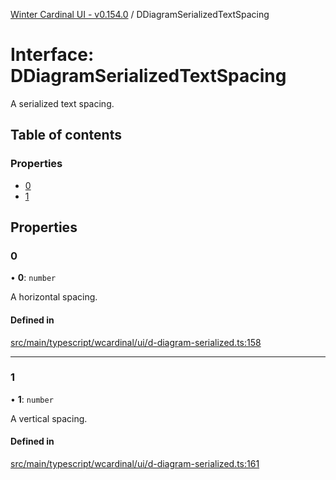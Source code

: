 [Winter Cardinal UI - v0.154.0](../index.md) / DDiagramSerializedTextSpacing

# Interface: DDiagramSerializedTextSpacing

A serialized text spacing.

## Table of contents

### Properties

- [0](DDiagramSerializedTextSpacing.md#0)
- [1](DDiagramSerializedTextSpacing.md#1)

## Properties

### 0

• **0**: `number`

A horizontal spacing.

#### Defined in

[src/main/typescript/wcardinal/ui/d-diagram-serialized.ts:158](https://github.com/winter-cardinal/winter-cardinal-ui/blob/v0.154.0/src/main/typescript/wcardinal/ui/d-diagram-serialized.ts#L158)

___

### 1

• **1**: `number`

A vertical spacing.

#### Defined in

[src/main/typescript/wcardinal/ui/d-diagram-serialized.ts:161](https://github.com/winter-cardinal/winter-cardinal-ui/blob/v0.154.0/src/main/typescript/wcardinal/ui/d-diagram-serialized.ts#L161)
